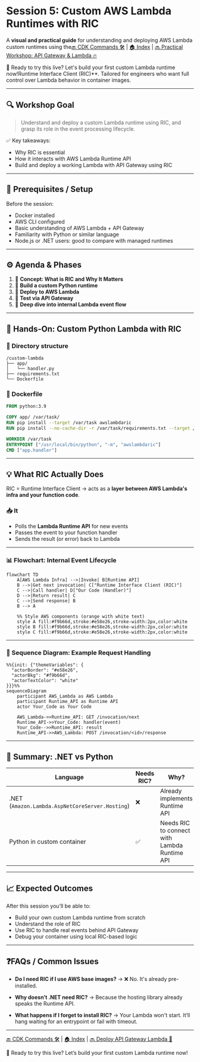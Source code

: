 # Session 5: Custom AWS Lambda Runtimes with RIC

A **visual and practical guide** for understanding and deploying AWS Lambda custom runtimes using the[🔙 CDK Commands 🛠️](./04-cdk-commands.md) | [🏠 Index](../README.md) | [🔜 Practical Workshop: API Gateway & Lambda 🔥](./practical-workshop-api-gateway-lambda.md)

🔁 Ready to try this live? Let's build your first custom Lambda runtime now!Runtime Interface Client (RIC)**. Tailored for engineers who want full control over Lambda behavior in container images.

---

## 🔍 Workshop Goal

> Understand and deploy a custom Lambda runtime using RIC, and grasp its role in the event processing lifecycle.

✅ Key takeaways:

- Why RIC is essential
- How it interacts with AWS Lambda Runtime API
- Build and deploy a working Lambda with API Gateway using RIC

---

## 🧱 Prerequisites / Setup

Before the session:

- Docker installed
- AWS CLI configured
- Basic understanding of AWS Lambda + API Gateway
- Familiarity with Python or similar language
- Node.js or .NET users: good to compare with managed runtimes

---

## ⚙️ Agenda & Phases

1. 🧠 **Concept: What is RIC and Why It Matters**
2. 🔧 **Build a custom Python runtime**
3. 🚀 **Deploy to AWS Lambda**
4. 🧪 **Test via API Gateway**
5. 🧩 **Deep dive into internal Lambda event flow**

---

## 🧪 Hands-On: Custom Python Lambda with RIC

### 📁 Directory structure

```text
/custom-lambda
├── app/
│   └── handler.py
├── requirements.txt
└── Dockerfile
````

### 🐳 Dockerfile

```Dockerfile
FROM python:3.9

COPY app/ /var/task/
RUN pip install --target /var/task awslambdaric
RUN pip install --no-cache-dir -r /var/task/requirements.txt --target /var/task

WORKDIR /var/task
ENTRYPOINT ["/usr/local/bin/python", "-m", "awslambdaric"]
CMD ["app.handler"]
````

---

## 💡 What RIC Actually Does

RIC = Runtime Interface Client → acts as a **layer between AWS Lambda's infra and your function code**.

### 📥 It

- Polls the **Lambda Runtime API** for new events
- Passes the event to your function handler
- Sends the result (or error) back to Lambda

---

### 📊 Flowchart: Internal Event Lifecycle

```mermaid
flowchart TD
    A[AWS Lambda Infra] -->|Invoke| B[Runtime API]
    B -->|Get next invocation| C["Runtime Interface Client (RIC)"]
    C -->|Call handler| D["Our Code (Handler)"]
    D -->|Return result| C
    C -->|Send response| B
    B --> A

    %% Style AWS components (orange with white text)
    style A fill:#f9b66d,stroke:#e58e26,stroke-width:2px,color:white
    style B fill:#f9b66d,stroke:#e58e26,stroke-width:2px,color:white
    style C fill:#f9b66d,stroke:#e58e26,stroke-width:2px,color:white
```

---

### 🔁 Sequence Diagram: Example Request Handling

```mermaid
%%{init: {"themeVariables": {
  "actorBorder": "#e58e26",
  "actorBkg": "#f9b66d",
  "actorTextColor": "white"
}}}%%
sequenceDiagram
    participant AWS_Lambda as AWS Lambda
    participant Runtime_API as Runtime API
    actor Your_Code as Your Code

    AWS_Lambda->>Runtime_API: GET /invocation/next
    Runtime_API->>Your_Code: handler(event)
    Your_Code-->>Runtime_API: result
    Runtime_API->>AWS_Lambda: POST /invocation/<id>/response
```

---

## 🧠 Summary: .NET vs Python

| Language                                        | Needs RIC? | Why?                                         |
| ----------------------------------------------- | ---------- | -------------------------------------------- |
| .NET (`Amazon.Lambda.AspNetCoreServer.Hosting`) | ❌          | Already implements Runtime API               |
| Python in custom container                      | ✅          | Needs RIC to connect with Lambda Runtime API |

---

## 📈 Expected Outcomes

After this session you’ll be able to:

- Build your own custom Lambda runtime from scratch
- Understand the role of RIC
- Use RIC to handle real events behind API Gateway
- Debug your container using local RIC-based logic

---

## ❓FAQs / Common Issues

- **Do I need RIC if I use AWS base images?**
  → ❌ No. It's already pre-installed.

- **Why doesn’t .NET need RIC?**
  → Because the hosting library already speaks the Runtime API.

- **What happens if I forget to install RIC?**
  → Your Lambda won't start. It’ll hang waiting for an entrypoint or fail with timeout.

---

[🔙 CDK Commands 🛠️](./04-cdk-commands.md) | [🏠 Index](../README.md) | [🔜 Deploy API Gateway Lambda 🚀](./deploy-api-gateway-lambda.md)

🔁 Ready to try this live? Let’s build your first custom Lambda runtime now!
